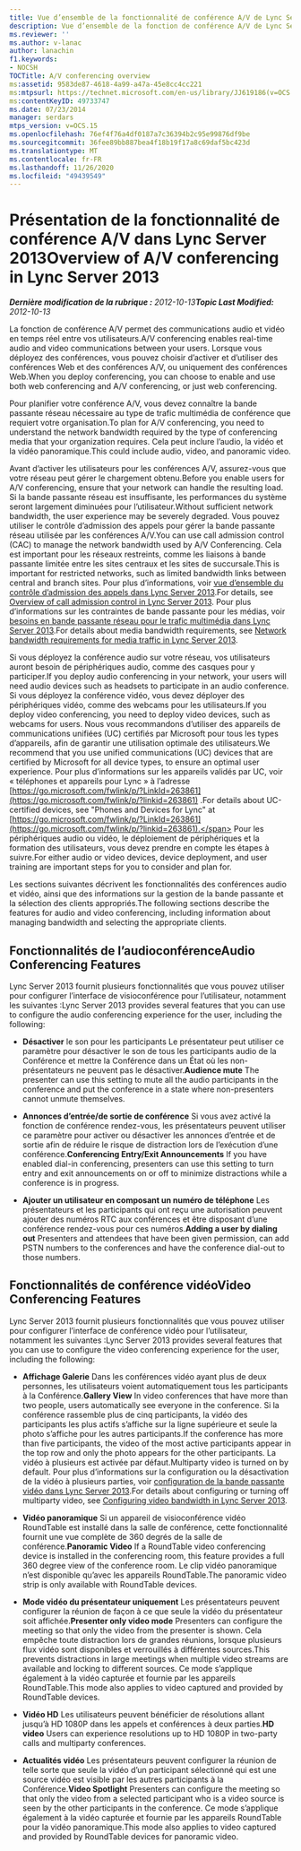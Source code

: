 ```yaml
---
title: Vue d’ensemble de la fonctionnalité de conférence A/V de Lync Server 2013
description: Vue d’ensemble de la fonction de conférence A/V de Lync Server 2013.
ms.reviewer: ''
ms.author: v-lanac
author: lanachin
f1.keywords:
- NOCSH
TOCTitle: A/V conferencing overview
ms:assetid: 9583de87-4618-4a99-a47a-45e8cc4cc221
ms:mtpsurl: https://technet.microsoft.com/en-us/library/JJ619186(v=OCS.15)
ms:contentKeyID: 49733747
ms.date: 07/23/2014
manager: serdars
mtps_version: v=OCS.15
ms.openlocfilehash: 76ef4f76a4df0187a7c36394b2c95e99876df9be
ms.sourcegitcommit: 36fee89bb887bea4f18b19f17a8c69daf5bc423d
ms.translationtype: MT
ms.contentlocale: fr-FR
ms.lasthandoff: 11/26/2020
ms.locfileid: "49439549"
---
```

# <a name="overview-of-av-conferencing-in-lync-server-2013"></a><span data-ttu-id="612d6-103">Présentation de la fonctionnalité de conférence A/V dans Lync Server 2013</span><span class="sxs-lookup"><span data-stu-id="612d6-103">Overview of A/V conferencing in Lync Server 2013</span></span>

<div data-xmlns="http://www.w3.org/1999/xhtml">

<div class="topic" data-xmlns="http://www.w3.org/1999/xhtml" data-msxsl="urn:schemas-microsoft-com:xslt" data-cs="https://msdn.microsoft.com/">

<div data-asp="https://msdn2.microsoft.com/asp">



</div>

<div id="mainSection">

<div id="mainBody"><span data-ttu-id="612d6-104">

<span> </span></span><span class="sxs-lookup"><span data-stu-id="612d6-104">

<span> </span></span></span>

<span data-ttu-id="612d6-105">_**Dernière modification de la rubrique :** 2012-10-13_</span><span class="sxs-lookup"><span data-stu-id="612d6-105">_**Topic Last Modified:** 2012-10-13_</span></span>

<span data-ttu-id="612d6-106">La fonction de conférence A/V permet des communications audio et vidéo en temps réel entre vos utilisateurs.</span><span class="sxs-lookup"><span data-stu-id="612d6-106">A/V conferencing enables real-time audio and video communications between your users.</span></span> <span data-ttu-id="612d6-107">Lorsque vous déployez des conférences, vous pouvez choisir d’activer et d’utiliser des conférences Web et des conférences A/V, ou uniquement des conférences Web.</span><span class="sxs-lookup"><span data-stu-id="612d6-107">When you deploy conferencing, you can choose to enable and use both web conferencing and A/V conferencing, or just web conferencing.</span></span>

<span data-ttu-id="612d6-108">Pour planifier votre conférence A/V, vous devez connaître la bande passante réseau nécessaire au type de trafic multimédia de conférence que requiert votre organisation.</span><span class="sxs-lookup"><span data-stu-id="612d6-108">To plan for A/V conferencing, you need to understand the network bandwidth required by the type of conferencing media that your organization requires.</span></span> <span data-ttu-id="612d6-109">Cela peut inclure l’audio, la vidéo et la vidéo panoramique.</span><span class="sxs-lookup"><span data-stu-id="612d6-109">This could include audio, video, and panoramic video.</span></span>

<span data-ttu-id="612d6-110">Avant d’activer les utilisateurs pour les conférences A/V, assurez-vous que votre réseau peut gérer le chargement obtenu.</span><span class="sxs-lookup"><span data-stu-id="612d6-110">Before you enable users for A/V conferencing, ensure that your network can handle the resulting load.</span></span> <span data-ttu-id="612d6-111">Si la bande passante réseau est insuffisante, les performances du système seront largement diminuées pour l’utilisateur.</span><span class="sxs-lookup"><span data-stu-id="612d6-111">Without sufficient network bandwidth, the user experience may be severely degraded.</span></span> <span data-ttu-id="612d6-112">Vous pouvez utiliser le contrôle d’admission des appels pour gérer la bande passante réseau utilisée par les conférences A/V.</span><span class="sxs-lookup"><span data-stu-id="612d6-112">You can use call admission control (CAC) to manage the network bandwidth used by A/V Conferencing.</span></span> <span data-ttu-id="612d6-113">Cela est important pour les réseaux restreints, comme les liaisons à bande passante limitée entre les sites centraux et les sites de succursale.</span><span class="sxs-lookup"><span data-stu-id="612d6-113">This is important for restricted networks, such as limited bandwidth links between central and branch sites.</span></span> <span data-ttu-id="612d6-114">Pour plus d’informations, voir [vue d’ensemble du contrôle d’admission des appels dans Lync Server 2013](lync-server-2013-overview-of-call-admission-control.md).</span><span class="sxs-lookup"><span data-stu-id="612d6-114">For details, see [Overview of call admission control in Lync Server 2013](lync-server-2013-overview-of-call-admission-control.md).</span></span> <span data-ttu-id="612d6-115">Pour plus d’informations sur les contraintes de bande passante pour les médias, voir [besoins en bande passante réseau pour le trafic multimédia dans Lync Server 2013](lync-server-2013-network-bandwidth-requirements-for-media-traffic.md).</span><span class="sxs-lookup"><span data-stu-id="612d6-115">For details about media bandwidth requirements, see [Network bandwidth requirements for media traffic in Lync Server 2013](lync-server-2013-network-bandwidth-requirements-for-media-traffic.md).</span></span>

<span data-ttu-id="612d6-116">Si vous déployez la conférence audio sur votre réseau, vos utilisateurs auront besoin de périphériques audio, comme des casques pour y participer.</span><span class="sxs-lookup"><span data-stu-id="612d6-116">If you deploy audio conferencing in your network, your users will need audio devices such as headsets to participate in an audio conference.</span></span> <span data-ttu-id="612d6-117">Si vous déployez la conférence vidéo, vous devez déployer des périphériques vidéo, comme des webcams pour les utilisateurs.</span><span class="sxs-lookup"><span data-stu-id="612d6-117">If you deploy video conferencing, you need to deploy video devices, such as webcams for users.</span></span> <span data-ttu-id="612d6-118">Nous vous recommandons d’utiliser des appareils de communications unifiées (UC) certifiés par Microsoft pour tous les types d’appareils, afin de garantir une utilisation optimale des utilisateurs.</span><span class="sxs-lookup"><span data-stu-id="612d6-118">We recommend that you use unified communications (UC) devices that are certified by Microsoft for all device types, to ensure an optimal user experience.</span></span> <span data-ttu-id="612d6-119">Pour plus d’informations sur les appareils validés par UC, voir « téléphones et appareils pour Lync » à l’adresse [https://go.microsoft.com/fwlink/p/?LinkId=263861](https://go.microsoft.com/fwlink/p/?linkid=263861) .</span><span class="sxs-lookup"><span data-stu-id="612d6-119">For details about UC-certified devices, see "Phones and Devices for Lync" at [https://go.microsoft.com/fwlink/p/?LinkId=263861](https://go.microsoft.com/fwlink/p/?linkid=263861).</span></span> <span data-ttu-id="612d6-120">Pour les périphériques audio ou vidéo, le déploiement de périphériques et la formation des utilisateurs, vous devez prendre en compte les étapes à suivre.</span><span class="sxs-lookup"><span data-stu-id="612d6-120">For either audio or video devices, device deployment, and user training are important steps for you to consider and plan for.</span></span>

<span data-ttu-id="612d6-121">Les sections suivantes décrivent les fonctionnalités des conférences audio et vidéo, ainsi que des informations sur la gestion de la bande passante et la sélection des clients appropriés.</span><span class="sxs-lookup"><span data-stu-id="612d6-121">The following sections describe the features for audio and video conferencing, including information about managing bandwidth and selecting the appropriate clients.</span></span>

<div>

## <a name="audio-conferencing-features"></a><span data-ttu-id="612d6-122">Fonctionnalités de l’audioconférence</span><span class="sxs-lookup"><span data-stu-id="612d6-122">Audio Conferencing Features</span></span>

<span data-ttu-id="612d6-123">Lync Server 2013 fournit plusieurs fonctionnalités que vous pouvez utiliser pour configurer l’interface de visioconférence pour l’utilisateur, notamment les suivantes :</span><span class="sxs-lookup"><span data-stu-id="612d6-123">Lync Server 2013 provides several features that you can use to configure the audio conferencing experience for the user, including the following:</span></span>

  - <span data-ttu-id="612d6-124">**Désactiver**   le son pour les participants   Le présentateur peut utiliser ce paramètre pour désactiver le son de tous les participants audio de la Conférence et mettre la Conférence dans un État où les non-présentateurs ne peuvent pas le désactiver.</span><span class="sxs-lookup"><span data-stu-id="612d6-124">**Audience mute**   The presenter can use this setting to mute all the audio participants in the conference and put the conference in a state where non-presenters cannot unmute themselves.</span></span>

  - <span data-ttu-id="612d6-125">**Annonces d’entrée/de sortie de conférence**   Si vous avez activé la fonction de conférence rendez-vous, les présentateurs peuvent utiliser ce paramètre pour activer ou désactiver les annonces d’entrée et de sortie afin de réduire le risque de distraction lors de l’exécution d’une conférence.</span><span class="sxs-lookup"><span data-stu-id="612d6-125">**Conferencing Entry/Exit Announcements**   If you have enabled dial-in conferencing, presenters can use this setting to turn entry and exit announcements on or off to minimize distractions while a conference is in progress.</span></span>

  - <span data-ttu-id="612d6-126">**Ajouter un utilisateur en composant un numéro de téléphone**   Les présentateurs et les participants qui ont reçu une autorisation peuvent ajouter des numéros RTC aux conférences et être disposant d’une conférence rendez-vous pour ces numéros.</span><span class="sxs-lookup"><span data-stu-id="612d6-126">**Adding a user by dialing out**   Presenters and attendees that have been given permission, can add PSTN numbers to the conferences and have the conference dial-out to those numbers.</span></span>

</div>

<div>

## <a name="video-conferencing-features"></a><span data-ttu-id="612d6-127">Fonctionnalités de conférence vidéo</span><span class="sxs-lookup"><span data-stu-id="612d6-127">Video Conferencing Features</span></span>

<span data-ttu-id="612d6-128">Lync Server 2013 fournit plusieurs fonctionnalités que vous pouvez utiliser pour configurer l’interface de conférence vidéo pour l’utilisateur, notamment les suivantes :</span><span class="sxs-lookup"><span data-stu-id="612d6-128">Lync Server 2013 provides several features that you can use to configure the video conferencing experience for the user, including the following:</span></span>

  - <span data-ttu-id="612d6-129">**Affichage Galerie**   Dans les conférences vidéo ayant plus de deux personnes, les utilisateurs voient automatiquement tous les participants à la Conférence.</span><span class="sxs-lookup"><span data-stu-id="612d6-129">**Gallery View**   In video conferences that have more than two people, users automatically see everyone in the conference.</span></span> <span data-ttu-id="612d6-130">Si la conférence rassemble plus de cinq participants, la vidéo des participants les plus actifs s’affiche sur la ligne supérieure et seule la photo s’affiche pour les autres participants.</span><span class="sxs-lookup"><span data-stu-id="612d6-130">If the conference has more than five participants, the video of the most active participants appear in the top row and only the photo appears for the other participants.</span></span> <span data-ttu-id="612d6-131">La vidéo à plusieurs est activée par défaut.</span><span class="sxs-lookup"><span data-stu-id="612d6-131">Multiparty video is turned on by default.</span></span> <span data-ttu-id="612d6-132">Pour plus d’informations sur la configuration ou la désactivation de la vidéo à plusieurs parties, voir [configuration de la bande passante vidéo dans Lync Server 2013](lync-server-2013-configuring-video-bandwidth.md).</span><span class="sxs-lookup"><span data-stu-id="612d6-132">For details about configuring or turning off multiparty video, see [Configuring video bandwidth in Lync Server 2013](lync-server-2013-configuring-video-bandwidth.md).</span></span>

  - <span data-ttu-id="612d6-133">**Vidéo panoramique**   Si un appareil de visioconférence vidéo RoundTable est installé dans la salle de conférence, cette fonctionnalité fournit une vue complète de 360 degrés de la salle de conférence.</span><span class="sxs-lookup"><span data-stu-id="612d6-133">**Panoramic Video**   If a RoundTable video conferencing device is installed in the conferencing room, this feature provides a full 360 degree view of the conference room.</span></span> <span data-ttu-id="612d6-134">Le clip vidéo panoramique n’est disponible qu’avec les appareils RoundTable.</span><span class="sxs-lookup"><span data-stu-id="612d6-134">The panoramic video strip is only available with RoundTable devices.</span></span>

  - <span data-ttu-id="612d6-135">**Mode vidéo du présentateur uniquement**   Les présentateurs peuvent configurer la réunion de façon à ce que seule la vidéo du présentateur soit affichée.</span><span class="sxs-lookup"><span data-stu-id="612d6-135">**Presenter only video mode**   Presenters can configure the meeting so that only the video from the presenter is shown.</span></span> <span data-ttu-id="612d6-136">Cela empêche toute distraction lors de grandes réunions, lorsque plusieurs flux vidéo sont disponibles et verrouillés à différentes sources.</span><span class="sxs-lookup"><span data-stu-id="612d6-136">This prevents distractions in large meetings when multiple video streams are available and locking to different sources.</span></span> <span data-ttu-id="612d6-137">Ce mode s’applique également à la vidéo capturée et fournie par les appareils RoundTable.</span><span class="sxs-lookup"><span data-stu-id="612d6-137">This mode also applies to video captured and provided by RoundTable devices.</span></span>

  - <span data-ttu-id="612d6-138">**Vidéo HD**   Les utilisateurs peuvent bénéficier de résolutions allant jusqu’à HD 1080P dans les appels et conférences à deux parties.</span><span class="sxs-lookup"><span data-stu-id="612d6-138">**HD video**   Users can experience resolutions up to HD 1080P in two-party calls and multiparty conferences.</span></span>

  - <span data-ttu-id="612d6-139">**Actualités vidéo**   Les présentateurs peuvent configurer la réunion de telle sorte que seule la vidéo d’un participant sélectionné qui est une source vidéo est visible par les autres participants à la Conférence.</span><span class="sxs-lookup"><span data-stu-id="612d6-139">**Video Spotlight**   Presenters can configure the meeting so that only the video from a selected participant who is a video source is seen by the other participants in the conference.</span></span> <span data-ttu-id="612d6-140">Ce mode s’applique également à la vidéo capturée et fournie par les appareils RoundTable pour la vidéo panoramique.</span><span class="sxs-lookup"><span data-stu-id="612d6-140">This mode also applies to video captured and provided by RoundTable devices for panoramic video.</span></span>

<span data-ttu-id="612d6-141"></div>

</div>

<span> </span>

</div>

</div>

</span><span class="sxs-lookup"><span data-stu-id="612d6-141"></div>

</div>

<span> </span>

</div>

</div>

</span></span></div>

